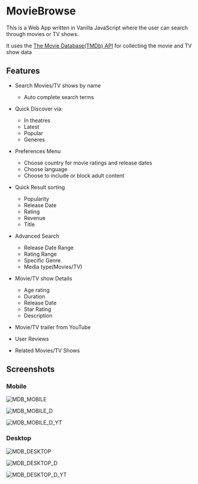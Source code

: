 # MovieBrowse

This is a Web App written in Vanilla JavaScript where the user can search through movies or TV shows.

It uses the [The Movie Database(TMDb) API](https://www.themoviedb.org/ "The Movie Database") for collecting the movie and TV show data

## Features
- Search Movies/TV shows by name
  - Auto complete search terms
- Quick Discover via:
  - In theatres
  - Latest 
  - Popular
  - Generes
- Preferences Menu
  - Choose country for movie ratings and release dates
  - Choose language
  - Choose to include or block adult content
- Quick Result sorting
  - Popularity
  - Release Date
  - Rating
  - Revenue
  - Title
- Advanced Search
  - Release Date Range
  - Rating Range
  - Specific Genre
  - Media type(Movies/TV)
  
- Movie/TV show Details
  - Age rating
  - Duration
  - Release Date
  - Star Rating
  - Description
- Movie/TV trailer from YouTube
- User Reviews
- Related Movies/TV Shows

## Screenshots

### Mobile
![MDB_MOBILE](https://user-images.githubusercontent.com/45475939/90589272-d602bd00-e231-11ea-91a2-f640c7b4c587.PNG)


![MDB_MOBILE_D](https://user-images.githubusercontent.com/45475939/90589275-d7cc8080-e231-11ea-97d0-bc10c46ddca7.PNG)


![MDB_MOBILE_D_YT](https://user-images.githubusercontent.com/45475939/90589277-d8651700-e231-11ea-96ce-fb676f697dff.PNG)

### Desktop
![MDB_DESKTOP](https://user-images.githubusercontent.com/45475939/90589470-44e01600-e232-11ea-9272-0c2527930e8c.PNG)


![MDB_DESKTOP_D](https://user-images.githubusercontent.com/45475939/90589474-46a9d980-e232-11ea-9cc2-77fe9ef16a09.PNG)


![MDB_DESKTOP_D_YT](https://user-images.githubusercontent.com/45475939/90589478-47427000-e232-11ea-8ccc-d0359c8a689d.PNG)


